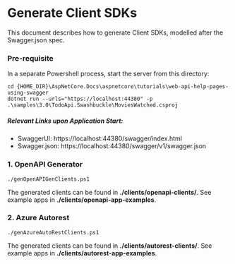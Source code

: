 # Generate Client SDKs
This document describes how to generate Client SDKs, modelled after the Swagger.json spec.

### Pre-requisite
In a separate Powershell process, start the server from this directory:
```
cd {HOME_DIR}\AspNetCore.Docs\aspnetcore\tutorials\web-api-help-pages-using-swagger
dotnet run --urls="https://localhost:44380" -p .\samples\3.0\TodoApi.Swashbuckle\MoviesWatched.csproj
```
##### Relevant Links upon Application Start:
- SwaggerUI: https://localhost:44380/swagger/index.html
- Swagger.json: https://localhost:44380/swagger/v1/swagger.json

### 1. OpenAPI Generator
```
./genOpenAPIGenClients.ps1 
```
The generated clients can be found in __./clients/openapi-clients/__. See example apps in __./clients/openapi-app-examples__.
	
### 2. Azure Autorest
```
./genAzureAutoRestClients.ps1
```

The generated clients can be found in __./clients/autorest-clients/__. See example apps in __./clients/autorest-app-examples__.
